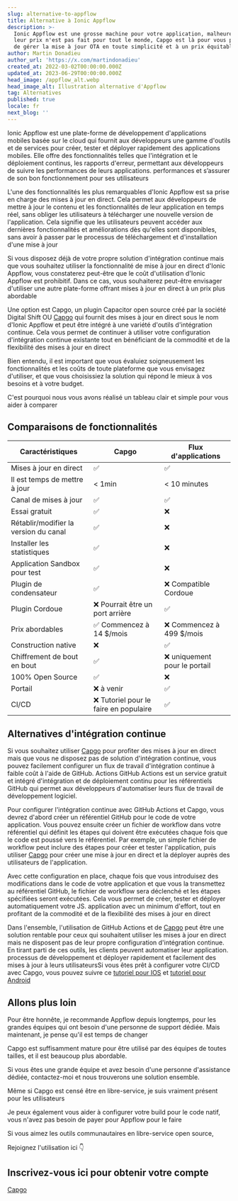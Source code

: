 ```yaml
---
slug: alternative-to-appflow
title: Alternative à Ionic Appflow
description: >-
  Ionic Appflow est une grosse machine pour votre application, malheureusement
  leur prix n'est pas fait pour tout le monde, Capgo est là pour vous permettre
  de gérer la mise à jour OTA en toute simplicité et à un prix équitable.
author: Martin Donadieu
author_url: 'https://x.com/martindonadieu'
created_at: 2022-03-02T00:00:00.000Z
updated_at: 2023-06-29T00:00:00.000Z
head_image: /appflow_alt.webp
head_image_alt: Illustration alternative d'Appflow
tag: Alternatives
published: true
locale: fr
next_blog: ''
---
```


Ionic Appflow est une plate-forme de développement d'applications mobiles basée sur le cloud qui fournit aux développeurs une gamme d'outils et de services pour créer, tester et déployer rapidement des applications mobiles. Elle offre des fonctionnalités telles que l'intégration et le déploiement continus, les rapports d'erreur, permettant aux développeurs de suivre les performances de leurs applications. performances et s’assurer de son bon fonctionnement pour ses utilisateurs

L'une des fonctionnalités les plus remarquables d'Ionic Appflow est sa prise en charge des mises à jour en direct. Cela permet aux développeurs de mettre à jour le contenu et les fonctionnalités de leur application en temps réel, sans obliger les utilisateurs à télécharger une nouvelle version de l'application. Cela signifie que les utilisateurs peuvent accéder aux dernières fonctionnalités et améliorations dès qu'elles sont disponibles, sans avoir à passer par le processus de téléchargement et d'installation d'une mise à jour

Si vous disposez déjà de votre propre solution d'intégration continue mais que vous souhaitez utiliser la fonctionnalité de mise à jour en direct d'Ionic Appflow, vous constaterez peut-être que le coût d'utilisation d'Ionic Appflow est prohibitif. Dans ce cas, vous souhaiterez peut-être envisager d'utiliser une autre plate-forme offrant mises à jour en direct à un prix plus abordable

Une option est Capgo, un plugin Capacitor open source créé par la société Digital Shift OU [Capgo](/register/) qui fournit des mises à jour en direct sous le nom d'Ionic Appflow et peut être intégré à une variété d'outils d'intégration continue. Cela vous permet de continuer à utiliser votre configuration d'intégration continue existante tout en bénéficiant de la commodité et de la flexibilité des mises à jour en direct

Bien entendu, il est important que vous évaluiez soigneusement les fonctionnalités et les coûts de toute plateforme que vous envisagez d'utiliser, et que vous choisissiez la solution qui répond le mieux à vos besoins et à votre budget. 

C'est pourquoi nous vous avons réalisé un tableau clair et simple pour vous aider à comparer

## Comparaisons de fonctionnalités

| Caractéristiques | Capgo | Flux d'applications |
| --- | --- | --- |
| Mises à jour en direct | ✅ | ✅ |
| Il est temps de mettre à jour | < 1min | < 10 minutes |
| Canal de mises à jour | ✅ | ✅ |
| Essai gratuit | ✅ | ❌ |
| Rétablir/modifier la version du canal | ✅ | ❌ |
| Installer les statistiques | ✅ | ❌ |
| Application Sandbox pour test | ✅ | ❌ |
| Plugin de condensateur | ✅ | ❌ Compatible Cordoue |
| Plugin Cordoue | ❌ Pourrait être un port arrière | ✅ |
| Prix ​​abordables | ✅ Commencez à 14 $/mois | ❌ Commencez à 499 $/mois |
| Construction native | ❌ | ✅ |
| Chiffrement de bout en bout | ✅ | ❌ uniquement pour le portail |
| 100% Open Source | ✅ | ❌ |
| Portail | ❌ à venir | ✅ |
| CI/CD | ❌ Tutoriel pour le faire en populaire | ✅ |

## Alternatives d'intégration continue

Si vous souhaitez utiliser [Capgo](https://capgoapp/pricing/) pour profiter des mises à jour en direct mais que vous ne disposez pas de solution d'intégration continue, vous pouvez facilement configurer un flux de travail d'intégration continue à faible coût à l'aide de GitHub. Actions GitHub Actions est un service gratuit et intégré d'intégration et de déploiement continu pour les référentiels GitHub qui permet aux développeurs d'automatiser leurs flux de travail de développement logiciel.

Pour configurer l'intégration continue avec GitHub Actions et Capgo, vous devrez d'abord créer un référentiel GitHub pour le code de votre application. Vous pouvez ensuite créer un fichier de workflow dans votre référentiel qui définit les étapes qui doivent être exécutées chaque fois que le code est poussé vers le référentiel. Par exemple, un simple fichier de workflow peut inclure des étapes pour créer et tester l'application, puis utiliser [Capgo](/register/) pour créer une mise à jour en direct et la déployer auprès des utilisateurs de l'application.

Avec cette configuration en place, chaque fois que vous introduisez des modifications dans le code de votre application et que vous la transmettez au référentiel GitHub, le fichier de workflow sera déclenché et les étapes spécifiées seront exécutées. Cela vous permet de créer, tester et déployer automatiquement votre JS. application avec un minimum d'effort, tout en profitant de la commodité et de la flexibilité des mises à jour en direct

Dans l'ensemble, l'utilisation de GitHub Actions et de [Capgo](/register/) peut être une solution rentable pour ceux qui souhaitent utiliser les mises à jour en direct mais ne disposent pas de leur propre configuration d'intégration continue. En tirant parti de ces outils, les clients peuvent automatiser leur application. processus de développement et déployer rapidement et facilement des mises à jour à leurs utilisateursSi vous êtes prêt à configurer votre CI/CD avec Capgo, vous pouvez suivre ce [tutoriel pour IOS](https://capgoapp/blog/automatic-capacitor-ios-build-github-action/) et [tutoriel pour Android](https://capgoapp/blog/automatic-capacitor-android-build-github-action/)

## Allons plus loin

Pour être honnête, je recommande Appflow depuis longtemps, pour les grandes équipes qui ont besoin d'une personne de support dédiée.
Mais maintenant, je pense qu'il est temps de changer

Capgo est suffisamment mature pour être utilisé par des équipes de toutes tailles, et il est beaucoup plus abordable.

Si vous êtes une grande équipe et avez besoin d'une personne d'assistance dédiée, contactez-moi et nous trouverons une solution ensemble.


Même si Capgo est censé être en libre-service, je suis vraiment présent pour les utilisateurs

Je peux également vous aider à configurer votre build pour le code natif, vous n'avez pas besoin de payer pour Appflow pour le faire

Si vous aimez les outils communautaires en libre-service open source,

Rejoignez l'utilisation ici 👇

## Inscrivez-vous ici pour obtenir votre compte

[Capgo](/s'inscrire/)